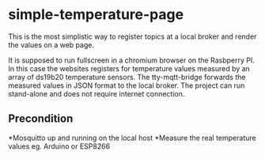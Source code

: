 # simple-temperature-page 


This is the most simplistic way to register topics at a local broker and render the values on a web page. 

It is supposed to run fullscreen in a chromium browser on the Rasbperry PI. 
In this case the websites registers for temperature values measured by an array of ds19b20 temperature sensors. The tty-mqtt-bridge forwards the measured values in JSON format to the local broker.
The project can run stand-alone and does not require internet connection. 
## Precondition
*Mosquitto up and running on the local host
*Measure the real temperature values eg. Arduino or ESP8266

